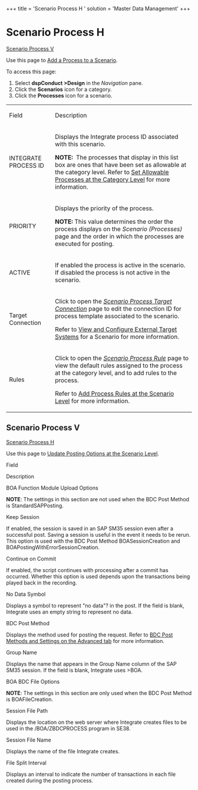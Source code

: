 +++
title = 'Scenario Process H  '
solution = 'Master Data Management'
+++

# Scenario Process H  

[Scenario Process V](#Scenario)

<div class="use">

Use this page to [Add a Process to a
Scenario](../Use_Cases/Add_an_Integrate_Process_to_a_Scenario).

</div>

To access this page:

1.  Select <span style="font-weight: bold;">dspConduct
    \></span>**Design** in the *Navigation* pane.
2.  Click the **Scenarios** icon for a category.
3.  Click the **Processes** icon for a scenario.

<table>
<tbody>
<tr class="odd">
<td><p>Field</p></td>
<td><p>Description</p></td>
</tr>
<tr class="even">
<td><p>INTEGRATE PROCESS ID</p></td>
<td><p>Displays the Integrate process ID associated with this scenario.</p>
<p><strong>NOTE:</strong>  The processes that display in this list box are ones that have been set as allowable at the category level. Refer to <a href="../Use_Cases/Set_Allowed_Processes_at_the_Category_Level">Set Allowable Processes at the Category Level</a> for more information.</p></td>
</tr>
<tr class="odd">
<td><p>PRIORITY</p></td>
<td><p>Displays the priority of the process.</p>
<p><strong>NOTE:</strong> This value determines the order the process displays on the <em>Scenario (Processes)</em> page and the order in which the processes are executed for posting.</p></td>
</tr>
<tr class="even">
<td><p>ACTIVE</p></td>
<td><p>If enabled the process is active in the scenario. If disabled the process is not active in the scenario.</p></td>
</tr>
<tr class="odd">
<td><p>Target Connection</p></td>
<td><p>Click to open the <em><a href="Scenario_Process_Target_Connection">Scenario Process Target Connection</a></em> page to edit the connection ID for process template associated to the scenario.</p>
<p>Refer to <a href="../Use_Cases/View_and_Configure_External_Target_Systems_Scnrio">View and Configure External Target Systems</a> for a Scenario for more information.</p></td>
</tr>
<tr class="even">
<td><p>Rules</p></td>
<td><p>Click to open the <span style="font-style: italic;"><a href="Scenario_Process_Rule">Scenario Process Rule</a></span> page to view the default rules assigned to the process at the category level, and to add rules to the process.</p>
<p>Refer to <a href="../Use_Cases/Add_Process_Rules_at_the_Scenario_Level">Add Process Rules at the Scenario Level</a> for more information.</p></td>
</tr>
</tbody>
</table>

## <span id="Scenario"></span>Scenario Process V

[Scenario Process H](#)

<div class="use">

Use this page to [Update Posting Options at the Scenario
Level](../Use_Cases/Update_Posting_Options_at_the_Scenario_%20Level).

</div>

Field

Description

BOA Function Module Upload Options

**NOTE**: The settings in this section are not used when the BDC Post
Method is StandardSAPPosting.

Keep Session

If enabled, the session is saved in an SAP SM35 session even after a
successful post. Saving a session is useful in the event it needs to be
rerun. This option is used with the BDC Post Method BOASessionCreation
and BOAPostingWithErrorSessionCreation.

Continue on Commit

If enabled, the script continues with processing after a commit has
occurred. Whether this option is used depends upon the transactions
being played back in the recording.

No Data Symbol

Displays a symbol to represent "no data"? in the post. If the field is
blank, Integrate uses an empty string to represent no data.

BDC Post Method

Displays the method used for posting the request. Refer to [BDC Post
Methods and Settings on the Advanced
tab](../../../Platform/Integrate/Page_Desc/BDCPostMethodsSettingsAdvTab)
for more information.

Group Name

Displays the name that appears in the Group Name column of the SAP SM35
session. If the field is blank, Integrate uses \>BOA.

BOA BDC File Options

**NOTE**: The settings in this section are only used when the BDC Post
Method is BOAFileCreation.

Session File Path

Displays the location on the web server where Integrate creates files to
be used in the /BOA/ZBDCPROCESS program in SE38.

Session File Name

Displays the name of the file Integrate creates.

File Split Interval

Displays an interval to indicate the number of transactions in each file
created during the posting process.
